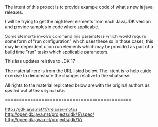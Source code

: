 The intent of this project is to provide example code of what's new in java releases.

I will be trying to get the high level elements from each Java/JDK version and provide samples in code where applicable.

Some elements involve command line parameters which would require some form of "run configuration" which uses these so in those cases, this may be dependent upon run elements which may be provided as part of a build time "run" tasks which applicable parameters.

This has updates relative to JDK 17

The material here is from the URL listed below. The intent is to help guide exercise to demonstrate the changes relative to the whatsnew.

All rights to the material replicated below are with the original authors as spelled out at the original site.

=============================================

https://jdk.java.net/17/release-notes
http://openjdk.java.net/projects/jdk/17/spec/
http://openjdk.java.net/projects/jdk/17/
